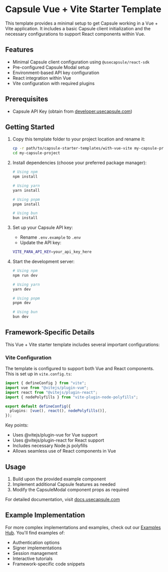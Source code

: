 # Capsule Vue + Vite Starter Template

This template provides a minimal setup to get Capsule working in a Vue + Vite application. It includes a basic Capsule
client initialization and the necessary configurations to support React components within Vue.

## Features

- Minimal Capsule client configuration using `@usecapsule/react-sdk`
- Pre-configured Capsule Modal setup
- Environment-based API key configuration
- React integration within Vue
- Vite configuration with required plugins

## Prerequisites

- Capsule API Key (obtain from [developer.usecapsule.com](https://developer.usecapsule.com))

## Getting Started

1. Copy this template folder to your project location and rename it:

   ```bash
   cp -r path/to/capsule-starter-templates/with-vue-vite my-capsule-project
   cd my-capsule-project
   ```

2. Install dependencies (choose your preferred package manager):

   ```bash
   # Using npm
   npm install

   # Using yarn
   yarn install

   # Using pnpm
   pnpm install

   # Using bun
   bun install
   ```

3. Set up your Capsule API key:

   - Rename `.env.example` to `.env`
   - Update the API key:

   ```bash
   VITE_PARA_API_KEY=your_api_key_here
   ```

4. Start the development server:

   ```bash
   # Using npm
   npm run dev

   # Using yarn
   yarn dev

   # Using pnpm
   pnpm dev

   # Using bun
   bun dev
   ```

## Framework-Specific Details

This Vue + Vite starter template includes several important configurations:

### Vite Configuration

The template is configured to support both Vue and React components. This is set up in `vite.config.ts`:

```typescript
import { defineConfig } from "vite";
import vue from "@vitejs/plugin-vue";
import react from "@vitejs/plugin-react";
import { nodePolyfills } from "vite-plugin-node-polyfills";

export default defineConfig({
  plugins: [vue(), react(), nodePolyfills()],
});
```

Key points:

- Uses @vitejs/plugin-vue for Vue support
- Uses @vitejs/plugin-react for React support
- Includes necessary Node.js polyfills
- Allows seamless use of React components in Vue

## Usage

1. Build upon the provided example component
2. Implement additional Capsule features as needed
3. Modify the CapsuleModal component props as required

For detailed documentation, visit [docs.usecapsule.com](https://docs.usecapsule.com)

## Example Implementation

For more complex implementations and examples, check out our
[Examples Hub](https://github.com/capsule-org/Examples-Hub/). You'll find examples of:

- Authentication options
- Signer implementations
- Session management
- Interactive tutorials
- Framework-specific code snippets
